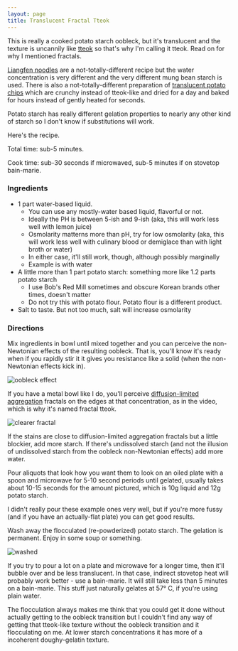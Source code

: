 ```yaml
---
layout: page
title: Translucent Fractal Tteok
---
```


This is really a cooked potato starch oobleck, but it's translucent and the texture is uncannily like [tteok](https://en.wikipedia.org/wiki/Tteok) so that's why I'm calling it tteok. Read on for why I mentioned fractals.

[Liangfen noodles](https://en.wikipedia.org/wiki/Liangfen) are a not-totally-different recipe but the water concentration is very different and the very different mung bean starch is used. There is also a not-totally-different preparation of [translucent potato chips](https://www.instructables.com/Glass-Potato-Chips/) which are crunchy instead of tteok-like and dried for a day and baked for hours instead of gently heated for seconds.

Potato starch has really different gelation properties to nearly any other kind of starch so I don't know if substitutions will work.

Here's the recipe.

Total time: sub-5 minutes.

Cook time: sub-30 seconds if microwaved, sub-5 minutes if on stovetop bain-marie.

### Ingredients

- 1 part water-based liquid.
  - You can use any mostly-water based liquid, flavorful or not.
  - Ideally the PH is between 5-ish and 9-ish (aka, this will work less well with lemon juice)
  - Osmolarity matterns more than pH, try for low osmolarity (aka, this will work less well with culinary blood or demiglace than with light broth or water)
  - In either case, it'll still work, though, although possibly marginally
  - Example is with water
- A little more than 1 part potato starch: something more like 1.2 parts potato starch
  - I use Bob's Red Mill sometimes and obscure Korean brands other times, doesn't matter
  - Do not try this with potato flour. Potato flour is a different product.
- Salt to taste. But not too much, salt will increase osmolarity

### Directions

Mix ingredients in bowl until mixed together and you can perceive the non-Newtonian effects of the resulting oobleck. That is, you'll know it's ready when if you rapidly stir it it gives you resistance like a solid (when the non-Newtonian effects kick in).

![oobleck effect](https://i.imgur.com/CGQWtZv.gif)

If you have a metal bowl like I do, you'll perceive [diffusion-limited aggregation](https://en.wikipedia.org/wiki/Diffusion-limited_aggregation) fractals on the edges at that concentration, as in the video, which is why it's named fractal tteok.

![clearer fractal](https://i.imgur.com/9CcirLN.png)

If the stains are close to diffusion-limited aggregation fractals but a little blockier, add more starch. If there's undissolved starch (and not the illusion of undissolved starch from the oobleck non-Newtonian effects) add more water.

Pour aliquots that look how you want them to look on an oiled plate with a spoon and microwave for 5-10 second periods until gelated, usually takes about 10-15 seconds for the amount pictured, which is 10g liquid and 12g potato starch.

I didn't really pour these example ones very well, but if you're more fussy (and if you have an actually-flat plate) you can get good results.

Wash away the flocculated (re-powderized) potato starch. The gelation is permanent. Enjoy in some soup or something.

![washed](https://i.imgur.com/yQVs5I2.png)

If you try to pour a lot on a plate and microwave for a longer time, then it'll bubble over and be less translucent. In that case, indirect stovetop heat will probably work better - use a bain-marie. It will still take less than 5 minutes on a bain-marie. This stuff just naturally gelates at 57° C, if you're using plain water.

The flocculation always makes me think that you could get it done without actually getting to the oobleck transition but I couldn't find any way of getting that tteok-like texture without the oobleck transition and it flocculating on me. At lower starch concentrations it has more of a incoherent doughy-gelatin texture.
